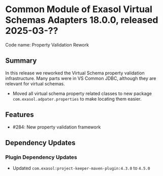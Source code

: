 # Common Module of Exasol Virtual Schemas Adapters 18.0.0, released 2025-03-??

Code name: Property Validation Rework

## Summary

In this release we reworked the Virtual Schema property validation infrastructure. Many parts were in VS Common JDBC, although they are relevant for virtual schemas.

* Moved all virtual schema property related classes to new package `com.exasol.adpater.properties` to make locating them easier.

## Features

* #284: New property validation framework

## Dependency Updates

### Plugin Dependency Updates

* Updated `com.exasol:project-keeper-maven-plugin:4.3.0` to `4.5.0`
